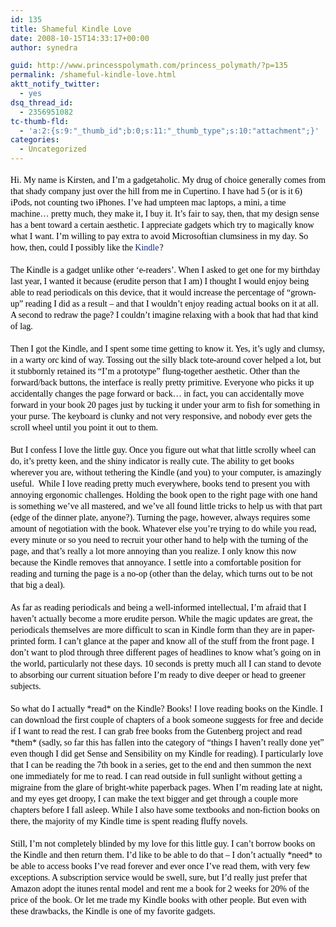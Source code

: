 ```yaml
---
id: 135
title: Shameful Kindle Love
date: 2008-10-15T14:33:17+00:00
author: synedra

guid: http://www.princesspolymath.com/princess_polymath/?p=135
permalink: /shameful-kindle-love.html
aktt_notify_twitter:
  - yes
dsq_thread_id:
  - 2356951082
tc-thumb-fld:
  - 'a:2:{s:9:"_thumb_id";b:0;s:11:"_thumb_type";s:10:"attachment";}'
categories:
  - Uncategorized
---
```


<span class="Apple-style-span" style="color: rgb(0, 0, 0); font-family: georgia; font-size: 14px; line-height: 18px; "> 

<p style="border-style: initial; border-color: initial; padding-top: 0px; padding-right: 0px; padding-bottom: 0px; padding-left: 0px; border-top-width: 0px; border-right-width: 0px; border-bottom-width: 0px; border-left-width: 0px; border-style: initial; border-color: initial; outline-width: 0px; outline-style: initial; outline-color: initial; font-weight: inherit; font-style: inherit; font-size: 100%; font-family: inherit; vertical-align: baseline; margin-top: 18px; margin-right: 0px; margin-bottom: 18px; margin-left: 0px; line-height: 18px; ">
  Hi. My name is Kirsten, and I&#8217;m a gadgetaholic. My drug of choice generally comes from that shady company just over the hill from me in Cupertino. I have had 5 (or is it 6) iPods, not counting two iPhones. I&#8217;ve had umpteen mac laptops, a mini, a time machine&#8230; pretty much, they make it, I buy it. It&#8217;s fair to say, then, that my design sense has a bent toward a certain aesthetic. I appreciate gadgets which try to magically know what I want. I&#8217;m willing to pay extra to avoid Microsoftian clumsiness in my day. So how, then, could I possibly like the <a href="http://www.amazon.com/gp/product/B000FI73MA?ie=UTF8&tag=triathalongwi-20&linkCode=as2&camp=1789&creative=390957&creativeASIN=B000FI73MA" style="border-style: initial; border-color: initial; margin-top: 0px; margin-right: 0px; margin-bottom: 0px; margin-left: 0px; padding-top: 0px; padding-right: 0px; padding-bottom: 0px; padding-left: 0px; border-top-width: 0px; border-right-width: 0px; border-bottom-width: 0px; border-left-width: 0px; border-style: initial; border-color: initial; outline-width: 0px; outline-style: initial; outline-color: initial; font-weight: inherit; font-style: inherit; font-size: 100%; font-family: inherit; vertical-align: baseline; color: rgb(13, 41, 128); text-decoration: none; ">Kindle</a><img src="http://www.assoc-amazon.com/e/ir?t=triathalongwi-20&l=as2&o=1&a=B000FI73MA" alt="" width="1" height="1" style="border-width: initial !important; border-color: initial !important; border-top-style: none !important; border-right-style: none !important; border-bottom-style: none !important; border-left-style: none !important; border-style: initial; border-color: initial; margin-top: 0px; margin-right: 0px; margin-bottom: 0px; margin-left: 0px; padding-top: 0px; padding-right: 0px; padding-bottom: 0px; padding-left: 0px; border-top-width: 0px; border-right-width: 0px; border-bottom-width: 0px; border-left-width: 0px; border-style: initial; border-color: initial; outline-width: 0px; outline-style: initial; outline-color: initial; font-weight: inherit; font-style: inherit; font-size: 100%; font-family: inherit; vertical-align: baseline; " />?
</p>

<p style="border-style: initial; border-color: initial; padding-top: 0px; padding-right: 0px; padding-bottom: 0px; padding-left: 0px; border-top-width: 0px; border-right-width: 0px; border-bottom-width: 0px; border-left-width: 0px; border-style: initial; border-color: initial; outline-width: 0px; outline-style: initial; outline-color: initial; font-weight: inherit; font-style: inherit; font-size: 100%; font-family: inherit; vertical-align: baseline; margin-top: 18px; margin-right: 0px; margin-bottom: 18px; margin-left: 0px; line-height: 18px; ">
  The Kindle is a gadget unlike other &#8216;e-readers&#8217;. When I asked to get one for my birthday last year, I wanted it because (erudite person that I am) I thought I would enjoy being able to read periodicals on this device, that it would increase the percentage of &#8220;grown-up&#8221; reading I did as a result &#8211; and that I wouldn&#8217;t enjoy reading actual books on it at all. A second to redraw the page? I couldn&#8217;t imagine relaxing with a book that had that kind of lag.
</p>

<p style="border-style: initial; border-color: initial; padding-top: 0px; padding-right: 0px; padding-bottom: 0px; padding-left: 0px; border-top-width: 0px; border-right-width: 0px; border-bottom-width: 0px; border-left-width: 0px; border-style: initial; border-color: initial; outline-width: 0px; outline-style: initial; outline-color: initial; font-weight: inherit; font-style: inherit; font-size: 100%; font-family: inherit; vertical-align: baseline; margin-top: 18px; margin-right: 0px; margin-bottom: 18px; margin-left: 0px; line-height: 18px; ">
  Then I got the Kindle, and I spent some time getting to know it. Yes, it&#8217;s ugly and clumsy, in a warty orc kind of way. Tossing out the silly black tote-around cover helped a lot, but it stubbornly retained its &#8220;I&#8217;m a prototype&#8221; flung-together aesthetic. Other than the forward/back buttons, the interface is really pretty primitive. Everyone who picks it up accidentally changes the page forward or back&#8230; in fact, you can accidentally move forward in your book 20 pages just by tucking it under your arm to fish for something in your purse. The keyboard is clunky and not very responsive, and nobody ever gets the scroll wheel until you point it out to them.
</p>

<p style="border-style: initial; border-color: initial; padding-top: 0px; padding-right: 0px; padding-bottom: 0px; padding-left: 0px; border-top-width: 0px; border-right-width: 0px; border-bottom-width: 0px; border-left-width: 0px; border-style: initial; border-color: initial; outline-width: 0px; outline-style: initial; outline-color: initial; font-weight: inherit; font-style: inherit; font-size: 100%; font-family: inherit; vertical-align: baseline; margin-top: 18px; margin-right: 0px; margin-bottom: 18px; margin-left: 0px; line-height: 18px; ">
  But I confess I love the little guy. Once you figure out what that little scrolly wheel can do, it&#8217;s pretty keen, and the shiny indicator is really cute. The ability to get books wherever you are, without tethering the Kindle (and you) to your computer, is amazingly useful.  While I love reading pretty much everywhere, books tend to present you with annoying ergonomic challenges. Holding the book open to the right page with one hand is something we&#8217;ve all mastered, and we&#8217;ve all found little tricks to help us with that part (edge of the dinner plate, anyone?). Turning the page, however, always requires some amount of negotiation with the book. Whatever else you&#8217;re trying to do while you read, every minute or so you need to recruit your other hand to help with the turning of the page, and that&#8217;s really a lot more annoying than you realize. I only know this now because the Kindle removes that annoyance. I settle into a comfortable position for reading and turning the page is a no-op (other than the delay, which turns out to be not that big a deal).
</p>

<p style="border-style: initial; border-color: initial; padding-top: 0px; padding-right: 0px; padding-bottom: 0px; padding-left: 0px; border-top-width: 0px; border-right-width: 0px; border-bottom-width: 0px; border-left-width: 0px; border-style: initial; border-color: initial; outline-width: 0px; outline-style: initial; outline-color: initial; font-weight: inherit; font-style: inherit; font-size: 100%; font-family: inherit; vertical-align: baseline; margin-top: 18px; margin-right: 0px; margin-bottom: 18px; margin-left: 0px; line-height: 18px; ">
  As far as reading periodicals and being a well-informed intellectual, I&#8217;m afraid that I haven&#8217;t actually become a more erudite person. While the magic updates are great, the periodicals themselves are more difficult to scan in Kindle form than they are in paper-printed form. I can&#8217;t glance at the paper and know all of the stuff from the front page. I don&#8217;t want to plod through three different pages of headlines to know what&#8217;s going on in the world, particularly not these days. 10 seconds is pretty much all I can stand to devote to absorbing our current situation before I&#8217;m ready to dive deeper or head to greener subjects.
</p>

<p style="border-style: initial; border-color: initial; padding-top: 0px; padding-right: 0px; padding-bottom: 0px; padding-left: 0px; border-top-width: 0px; border-right-width: 0px; border-bottom-width: 0px; border-left-width: 0px; border-style: initial; border-color: initial; outline-width: 0px; outline-style: i
nitial; outline-color: initial; font-weight: inherit; font-style: inherit; font-size: 100%; font-family: inherit; vertical-align: baseline; margin-top: 18px; margin-right: 0px; margin-bottom: 18px; margin-left: 0px; line-height: 18px; ">
  So what do I actually *read* on the Kindle? Books! I love reading books on the Kindle. I can download the first couple of chapters of a book someone suggests for free and decide if I want to read the rest. I can grab free books from the Gutenberg project and read *them* (sadly, so far this has fallen into the category of &#8220;things I haven&#8217;t really done yet&#8221; even though I did get Sense and Sensibility on my Kindle for reading). I particularly love that I can be reading the 7th book in a series, get to the end and then summon the next one immediately for me to read. I can read outside in full sunlight without getting a migraine from the glare of bright-white paperback pages. When I&#8217;m reading late at night, and my eyes get droopy, I can make the text bigger and get through a couple more chapters before I fall asleep. While I also have some textbooks and non-fiction books on there, the majority of my Kindle time is spent reading fluffy novels. 
</p>

<p style="border-style: initial; border-color: initial; padding-top: 0px; padding-right: 0px; padding-bottom: 0px; padding-left: 0px; border-top-width: 0px; border-right-width: 0px; border-bottom-width: 0px; border-left-width: 0px; border-style: initial; border-color: initial; outline-width: 0px; outline-style: initial; outline-color: initial; font-weight: inherit; font-style: inherit; font-size: 100%; font-family: inherit; vertical-align: baseline; margin-top: 18px; margin-right: 0px; margin-bottom: 18px; margin-left: 0px; line-height: 18px; ">
  Still, I&#8217;m not completely blinded by my love for this little guy. I can&#8217;t borrow books on the Kindle and then return them. I&#8217;d like to be able to do that &#8211; I don&#8217;t actually *need* to be able to access books I&#8217;ve read forever and ever once I&#8217;ve read them, with very few exceptions. A subscription service would be swell, sure, but I&#8217;d really just prefer that Amazon adopt the itunes rental model and rent me a book for 2 weeks for 20% of the price of the book. Or let me trade my Kindle books with other people. But even with these drawbacks, the Kindle is one of my favorite gadgets.
</p>

<p>
  </span>
</p>